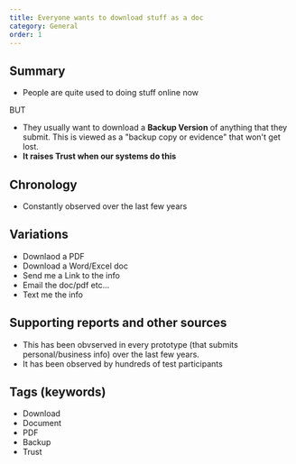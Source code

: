 ```yaml
---
title: Everyone wants to download stuff as a doc
category: General
order: 1
---
```

## Summary
- People are quite used to doing stuff online now
  

BUT

- They usually want to download a **Backup Version** of anything that they submit. This is viewed as a "backup copy or evidence" that won't get lost. 
- **It raises Trust when our systems do this**

## Chronology
- Constantly observed over the last few years

## Variations
- Downlaod a PDF
- Download a Word/Excel doc
- Send me a Link to the info
- Email the doc/pdf etc...
- Text me the info

## Supporting reports and other sources
- This has been obvserved in every prototype (that submits personal/business info) over the last few years. 
- It has been observed by hundreds of test participants

## Tags (keywords)
- Download
- Document
- PDF
- Backup
- Trust
